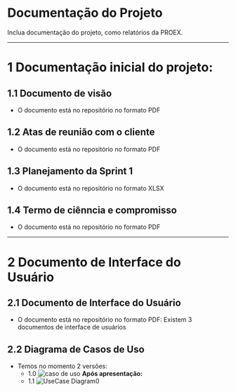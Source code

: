 # Documentação do Projeto

Inclua documentação do projeto, como relatórios da PROEX.

---
# 1 Documentação inicial do projeto:

## 1.1 Documento de visão
 - O documento está no repositório no formato PDF   
## 1.2 Atas de reunião com o cliente
 - O documento está no repositório no formato PDF
## 1.3 Planejamento da Sprint 1
 - O documento está no repositório no formato XLSX
## 1.4 Termo de ciênncia e compromisso
  - O documento está no repositório no formato PDF

---

# 2 Documento de Interface do Usuário
## 2.1 Documento de Interface do Usuário
 - O documento está no repositório no formato PDF: Existem 3 documentos de interface de usuários
## 2.2 Diagrama de Casos de Uso
  - Temos no momento 2 versões:
    - 1.0
  ![caso de uso](https://github.com/ICEI-PUC-Minas-PPLES-TI/plf-es-2023-2-ti3-6654100-posto-ipiranga/assets/73945203/e79747c9-3dd2-4f20-bd9f-6e83ca98809c)
**Após apresentação:**
    - 1.1
      ![UseCase Diagram0](https://github.com/ICEI-PUC-Minas-PPLES-TI/plf-es-2023-2-ti3-6654100-posto-ipiranga/assets/73945203/a1a6320a-2bb3-4bbc-b066-b25320313a19)
 
